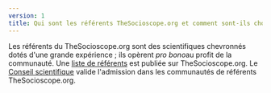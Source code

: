 ```yaml
---
version: 1
title: Qui sont les référents TheSocioscope.org et comment sont-ils choisis ?
---
```


Les référents du TheSocioscope.org sont des scientifiques chevronnés dotés d'une grande expérience ; ils opèrent *pro bono*au profit de la communauté. Une [liste de référents](https://TheSocioscope.org/referent_list) est publiée sur TheSocioscope.org. Le [Conseil scientifique](https://TheSocioscope.org/advisory_board) valide l'admission dans les communautés de référents TheSocioscope.org.

